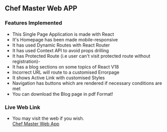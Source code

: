## Chef Master Web APP

### Features Implemented

- This Single Page Application is made with React
- It's Homepage has been made mobile-responsive
- It has used Dynamic Routes with React Router
- It has used Context API to avoid props drilling
- It has Protected Route (i.e user can't visit protected route without registration)-
- It has a blog sections on some topics of React V18
- Incorrect URL will route to a customised Errorpage
- It shows Active Link with customised Styles
- Navigation has buttons which are rendered if necessary conditions are met
- You can download the Blog page in pdf Format!

### Live Web Link

- You may visit the web if you wish.<br>
  [Chef Master Web App](https://chef-master-de9f6.web.app/)
